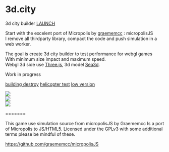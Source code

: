 3d.city
=======

3d city builder [LAUNCH](http://lo-th.github.io/3d.city/index.html)<br>

Start with the excelent port of Micropolis by [graememcc](https://github.com/graememcc/micropolisJS) : micropolisJS<br>
I remove all thirdparty library, compact the code and push simulation in a web worker.

The goal is create 3d city builder to test performance for webgl games<br>
With minimum size impact and maximum speed.<br>
Webgl 3d side use [Three.js](https://github.com/mrdoob/three.js), 3d model [Sea3d](https://github.com/sunag/sea3d).

Work in progress

[building destroy](http://lo-th.github.io/3d.city/test_destruct.html)
[helicopter test](http://lo-th.github.io/3d.city/test_helicopter.html)
[low version](http://lo-th.github.io/3d.city/index_low.html)

<a target='_blank' href='http://lo-th.github.io/3d.city/index.html'><img src="http://lo-th.github.io/3d.city/img/preview01.jpg"/></a><br>
<a target='_blank' href='http://lo-th.github.io/3d.city/index.html'><img src="http://lo-th.github.io/3d.city/img/preview02.jpg"/></a><br>
<a target='_blank' href='http://lo-th.github.io/3d.city/index.html'><img src="http://lo-th.github.io/3d.city/img/preview03.jpg"/></a><br>

=======

This game use simulation source from micropolisJS by Graememcc
Is a port of Micropolis to JS/HTML5. Licensed under the GPLv3
with some additional terms please be mindful of these.

https://github.com/graememcc/micropolisJS